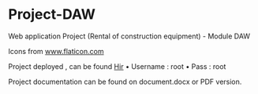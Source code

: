 # Project-DAW
 Web application Project (Rental of construction equipment) - Module DAW 

Icons from <a href="https://www.flaticon.com/" title="Flaticon"> www.flaticon.com</a>

Project deployed , can be found <a href="http://daw-management.000webhostapp.com" title="Hir">Hir</a>
	• Username : root
	• Pass : root

Project documentation can be found on document.docx or PDF version.
